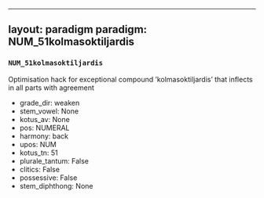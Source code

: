 
---
layout: paradigm
paradigm: NUM_51kolmasoktiljardis
---
### ` NUM_51kolmasoktiljardis `

Optimisation hack for exceptional compound ’kolmasoktiljardis’ that inflects in all parts with agreement
* grade_dir: weaken
* stem_vowel: None
* kotus_av: None
* pos: NUMERAL
* harmony: back
* upos: NUM
* kotus_tn: 51
* plurale_tantum: False
* clitics: False
* possessive: False
* stem_diphthong: None
